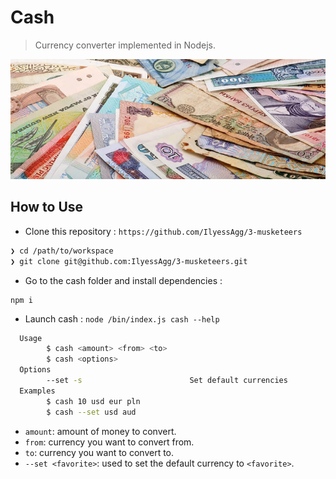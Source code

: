 # Cash
> Currency converter implemented in Nodejs.
<p align="center">
  <img src="Currency.jpg" alt="UsageImage"/>
</p>

## How to Use
- Clone this repository : `https://github.com/IlyessAgg/3-musketeers`

```sh
❯ cd /path/to/workspace
❯ git clone git@github.com:IlyessAgg/3-musketeers.git
```
- Go to the cash folder and install dependencies :

```
npm i
```

- Launch cash : `node /bin/index.js cash --help `

```sh
  Usage
        $ cash <amount> <from> <to>
        $ cash <options>
  Options
        --set -s                        Set default currencies
  Examples
        $ cash 10 usd eur pln
        $ cash --set usd aud
```

- `amount`: amount of money to convert.
- `from`: currency you want to convert from.
- `to`: currency you want to convert to.
- `--set <favorite>`: used to set the default currency to `<favorite>`.